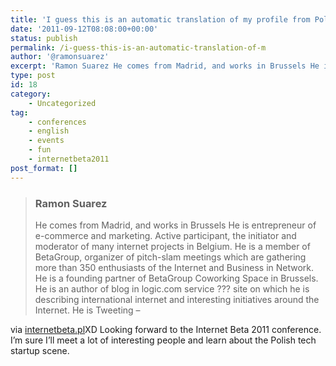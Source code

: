 ```yaml
---
title: 'I guess this is an automatic translation of my profile from Polish'
date: '2011-09-12T08:08:00+00:00'
status: publish
permalink: /i-guess-this-is-an-automatic-translation-of-m
author: '@ramonsuarez'
excerpt: 'Ramon Suarez He comes from Madrid, and works in Brussels He is entrepreneur of e-commerce and marketing. Active participant, the initiator and moderator of many internet projects in Belgium. He is a member of BetaGroup, organizer of pitch-slam mee...'
type: post
id: 18
category:
    - Uncategorized
tag:
    - conferences
    - english
    - events
    - fun
    - internetbeta2011
post_format: []
---
```

> ### Ramon Suarez
> 
> <div class="tresc">He comes from Madrid, and works in Brussels He is entrepreneur of e-commerce and marketing. Active participant, the initiator and moderator of many internet projects in Belgium. He is a member of BetaGroup, organizer of pitch-slam meetings which are gathering more than 350 enthusiasts of the Internet and Business in Network. He is a founding partner of BetaGroup Coworking Space in Brussels. He is an author of blog in logic.com service ??? site on which he is describing international internet and interesting initiatives around the Internet. He is Tweeting – <http://twitter.com/ramonsuarez>
> 
> </div>

via [internetbeta.pl](http://www.internetbeta.pl/en/speakers/)</div>XD Looking forward to the Internet Beta 2011 conference. I’m sure I’ll meet a lot of interesting people and learn about the Polish tech startup scene.

</div>